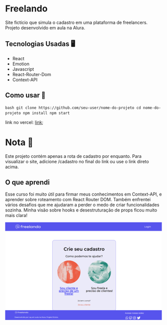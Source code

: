# Freelando

Site fictício que simula o cadastro em uma plataforma de freelancers.
Projeto desenvolvido em aula na Alura.

## Tecnologias Usadas 🖥 
  
  - React 
  - Emotion
  - Javascript
  - React-Router-Dom
  - Context-API
  

  ## Como usar 🔑

  `bash
git clone https://github.com/seu-user/nome-do-projeto
cd nome-do-projeto
npm install
npm start` 
  
link no vercel: [link](https://freelando-eight.vercel.app);

# Nota 📌
Este projeto contém apenas a rota de cadastro por enquanto.
Para visualizar o site, adicione /cadastro no final do link ou use o link direto acima.

## O que aprendi

Esse curso foi muito útil para firmar meus conhecimentos em Context-API, e aprender sobre roteamento com React Router DOM.
Também enfrentei vários desafios que me ajudaram a perder o medo de criar funcionalidades sozinha.
Minha visão sobre hooks e desestruturação de props ficou muito mais clara!

![print da tela de cadastro do freelando](./src/image/screencapture-freelando-eight-vercel-app-cadastro-2025-05-27-16_08_52.png)
